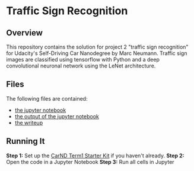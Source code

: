 # Traffic Sign Recognition

Overview
---

This repository contains the solution for project 2 "traffic sign recognition"
for Udacity's Self-Driving Car Nanodegree by Marc Neumann.
Traffic sign images are classified using tensorflow with Python and a deep convolutional neuronal network using the LeNet architecture.

Files
-----
The following files are contained:
- [the jupyter notebook](Traffic_Sign_Classifier.ipynb)
- [the output of the jupyter notebook](Traffic_Sign_Classifier.html)
- [the writeup](writeup.md)

Running It
---------------------

**Step 1:** Set up the [CarND Term1 Starter Kit](https://classroom.udacity.com/nanodegrees/nd013/parts/fbf77062-5703-404e-b60c-95b78b2f3f9e/modules/83ec35ee-1e02-48a5-bdb7-d244bd47c2dc/lessons/8c82408b-a217-4d09-b81d-1bda4c6380ef/concepts/4f1870e0-3849-43e4-b670-12e6f2d4b7a7) if you haven't already.
**Step 2:** Open the code in a Jupyter Notebook
**Step 3:** Run all cells in Jupyter
